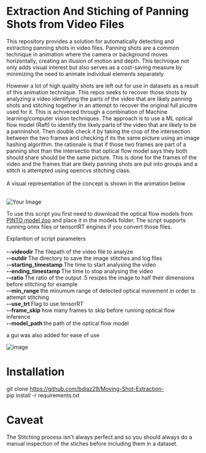 <h1> Extraction And  Stiching of Panning Shots from Video Files  </h1>

<p>This repository provides a solution for automatically detecting and extracting panning shots in video files. Panning shots are a common technique in animation where the camera or background moves horizontally, creating an illusion of motion and depth. This technique not only adds visual interest but also serves as a cost-saving measure by minimizing the need to animate individual elements separately. </p>

<p> However a lot of high quality shots are left out for use in datasets as a result of this animation technique. This repos seeks to recover those shots by analyzing a video identifying the parts of the video that are likely panning shots and stitching together in an attempt to recover the original full picutre used for it. 
This is achiveced through a combination of Machine learning/computer vision techniques. The approach is to use a ML optical flow model (Raft) to identify the likely parts of the video that 
are likely to be a panninshot. Then double check it by taking the crop of the intersection between the two frames and checking if its the same picture using an 
image hashing algorithm. the rationale is that if those two frames are part of a panning shot than the intersectio that optical flow model says they both should share should be the 
same picture. This is done for the frames of the video and the frames that are likely panning shots are put into groups and a stitch is attempted using opencvs stitching class. 
<br></br>
A visual representation of the concept is shown in the animation below 
<br></br>
</p>
<img src="docs/animated.gif" alt="Your Image">


<p>
    To use this script you first need to download the optical flow models from <a href="https://github.com/PINTO0309/PINTO_model_zoo/tree/main/252_RAFT"> PINTO model zoo</a> and place it in the models folder. The script supports running onnx files or tensortRT engines if you convert those files. 

</p>

Explantion of script parameters <br></br>
<b> --videodir </b> The filepath of the video file to analyze 
</br>
<b> --outdir </b> The directory to save the image stitches and log files
</br>
<b> --starting_timestamp </b> The time to start analysing the video 
</br>
<b> --ending_timestamp </b>The time to stop analysing the video 
</br>
<b> --ratio </b> The ratio of the output .5 resizes the image to half their dimensions before stitching for example 
</br>
<b> --min_range </b> the minumum range of detected optical movement in order to attempt stitching
</br>
<b> --use_trt </b> Flag to use tensorRT
</br>
<b> --frame_skip </b> how many frames to skip before running optical flow inference 
</br>
 <b> --model_path </b> the path of the optical flow model
</br>

a gui was also added for ease of use 
<br>

![image](https://github.com/bdiaz29/Moving-Shot-Extraction-/assets/16212103/312a8b86-7916-492b-960d-1cbf44d57fc8)

<h1> Installation  </h1>

git clone https://github.com/bdiaz29/Moving-Shot-Extraction-
<br>
pip install -r requirements.txt

<h1> Caveat  </h1>

The Stitching process isn't always perfect and so you should always do a manual inspection of the stiches before including them in a dataset. 



